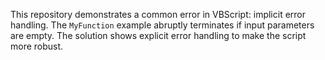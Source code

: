 This repository demonstrates a common error in VBScript: implicit error handling.  The `MyFunction` example abruptly terminates if input parameters are empty. The solution shows explicit error handling to make the script more robust.